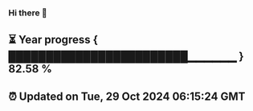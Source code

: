 ### Hi there 👋
⏳ Year progress { ████████████████████████▁▁▁▁▁▁ } 82.58 %
---
⏰ Updated on Tue, 29 Oct 2024 06:15:24 GMT
---
